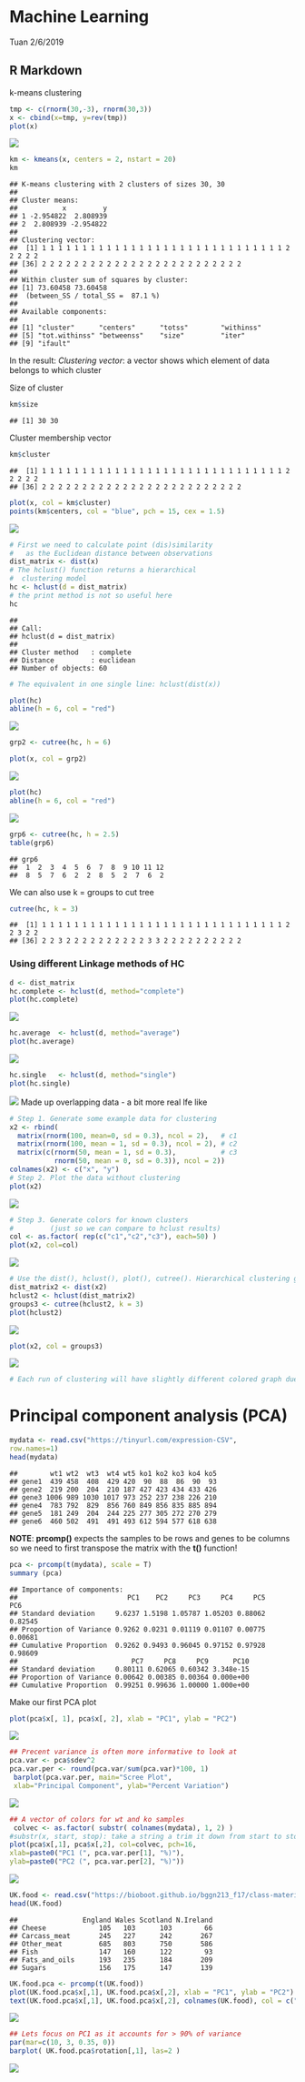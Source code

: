 Machine Learning
================
Tuan
2/6/2019

R Markdown
----------

k-means clustering

``` r
tmp <- c(rnorm(30,-3), rnorm(30,3))
x <- cbind(x=tmp, y=rev(tmp))
plot(x)
```

![](class08_files/figure-markdown_github/unnamed-chunk-1-1.png)

``` r
km <- kmeans(x, centers = 2, nstart = 20)
km
```

    ## K-means clustering with 2 clusters of sizes 30, 30
    ## 
    ## Cluster means:
    ##           x         y
    ## 1 -2.954822  2.808939
    ## 2  2.808939 -2.954822
    ## 
    ## Clustering vector:
    ##  [1] 1 1 1 1 1 1 1 1 1 1 1 1 1 1 1 1 1 1 1 1 1 1 1 1 1 1 1 1 1 1 2 2 2 2 2
    ## [36] 2 2 2 2 2 2 2 2 2 2 2 2 2 2 2 2 2 2 2 2 2 2 2 2 2
    ## 
    ## Within cluster sum of squares by cluster:
    ## [1] 73.60458 73.60458
    ##  (between_SS / total_SS =  87.1 %)
    ## 
    ## Available components:
    ## 
    ## [1] "cluster"      "centers"      "totss"        "withinss"    
    ## [5] "tot.withinss" "betweenss"    "size"         "iter"        
    ## [9] "ifault"

In the result: *Clustering vector*: a vector shows which element of data belongs to which cluster

Size of cluster

``` r
km$size
```

    ## [1] 30 30

Cluster membership vector

``` r
km$cluster
```

    ##  [1] 1 1 1 1 1 1 1 1 1 1 1 1 1 1 1 1 1 1 1 1 1 1 1 1 1 1 1 1 1 1 2 2 2 2 2
    ## [36] 2 2 2 2 2 2 2 2 2 2 2 2 2 2 2 2 2 2 2 2 2 2 2 2 2

``` r
plot(x, col = km$cluster)
points(km$centers, col = "blue", pch = 15, cex = 1.5)
```

![](class08_files/figure-markdown_github/unnamed-chunk-5-1.png)

``` r
# First we need to calculate point (dis)similarity
#   as the Euclidean distance between observations
dist_matrix <- dist(x)
# The hclust() function returns a hierarchical
#  clustering model
hc <- hclust(d = dist_matrix)
# the print method is not so useful here
hc
```

    ## 
    ## Call:
    ## hclust(d = dist_matrix)
    ## 
    ## Cluster method   : complete 
    ## Distance         : euclidean 
    ## Number of objects: 60

``` r
# The equivalent in one single line: hclust(dist(x))
```

``` r
plot(hc)
abline(h = 6, col = "red")
```

![](class08_files/figure-markdown_github/unnamed-chunk-7-1.png)

``` r
grp2 <- cutree(hc, h = 6)
```

``` r
plot(x, col = grp2)
```

![](class08_files/figure-markdown_github/unnamed-chunk-8-1.png)

``` r
plot(hc)
abline(h = 6, col = "red")
```

![](class08_files/figure-markdown_github/unnamed-chunk-9-1.png)

``` r
grp6 <- cutree(hc, h = 2.5)
table(grp6)
```

    ## grp6
    ##  1  2  3  4  5  6  7  8  9 10 11 12 
    ##  8  5  7  6  2  2  8  5  2  7  6  2

We can also use k = groups to cut tree

``` r
cutree(hc, k = 3)
```

    ##  [1] 1 1 1 1 1 1 1 1 1 1 1 1 1 1 1 1 1 1 1 1 1 1 1 1 1 1 1 1 1 1 2 2 3 2 2
    ## [36] 2 2 3 2 2 2 2 2 2 2 2 2 2 3 3 2 2 2 2 2 2 2 2 2 2

### Using different Linkage methods of HC

``` r
d <- dist_matrix
hc.complete <- hclust(d, method="complete")
plot(hc.complete)
```

![](class08_files/figure-markdown_github/unnamed-chunk-11-1.png)

``` r
hc.average  <- hclust(d, method="average")
plot(hc.average)
```

![](class08_files/figure-markdown_github/unnamed-chunk-11-2.png)

``` r
hc.single   <- hclust(d, method="single")
plot(hc.single)
```

![](class08_files/figure-markdown_github/unnamed-chunk-11-3.png) Made up overlapping data - a bit more real lfe like

``` r
# Step 1. Generate some example data for clustering
x2 <- rbind(
  matrix(rnorm(100, mean=0, sd = 0.3), ncol = 2),   # c1
  matrix(rnorm(100, mean = 1, sd = 0.3), ncol = 2), # c2
  matrix(c(rnorm(50, mean = 1, sd = 0.3),           # c3
           rnorm(50, mean = 0, sd = 0.3)), ncol = 2))
colnames(x2) <- c("x", "y")
# Step 2. Plot the data without clustering
plot(x2)
```

![](class08_files/figure-markdown_github/unnamed-chunk-12-1.png)

``` r
# Step 3. Generate colors for known clusters
#         (just so we can compare to hclust results)
col <- as.factor( rep(c("c1","c2","c3"), each=50) )
plot(x2, col=col)
```

![](class08_files/figure-markdown_github/unnamed-chunk-12-2.png)

``` r
# Use the dist(), hclust(), plot(), cutree(). Hierarchical clustering goes through 3 main steps: distance matrix, hclust, and plot.
dist_matrix2 <- dist(x2)
hclust2 <- hclust(dist_matrix2)
groups3 <- cutree(hclust2, k = 3)
plot(hclust2)
```

![](class08_files/figure-markdown_github/unnamed-chunk-12-3.png)

``` r
plot(x2, col = groups3)
```

![](class08_files/figure-markdown_github/unnamed-chunk-12-4.png)

``` r
# Each run of clustering will have slightly different colored graph due to random assignment at the beginning of the algorithm.
```

Principal component analysis (PCA)
==================================

``` r
mydata <- read.csv("https://tinyurl.com/expression-CSV",
row.names=1)
head(mydata)
```

    ##        wt1 wt2  wt3  wt4 wt5 ko1 ko2 ko3 ko4 ko5
    ## gene1  439 458  408  429 420  90  88  86  90  93
    ## gene2  219 200  204  210 187 427 423 434 433 426
    ## gene3 1006 989 1030 1017 973 252 237 238 226 210
    ## gene4  783 792  829  856 760 849 856 835 885 894
    ## gene5  181 249  204  244 225 277 305 272 270 279
    ## gene6  460 502  491  491 493 612 594 577 618 638

**NOTE**: **prcomp()** expects the samples to be rows and genes to be columns so we need to first transpose the matrix with the **t()** function!

``` r
pca <- prcomp(t(mydata), scale = T)
summary (pca)
```

    ## Importance of components:
    ##                           PC1    PC2     PC3     PC4     PC5     PC6
    ## Standard deviation     9.6237 1.5198 1.05787 1.05203 0.88062 0.82545
    ## Proportion of Variance 0.9262 0.0231 0.01119 0.01107 0.00775 0.00681
    ## Cumulative Proportion  0.9262 0.9493 0.96045 0.97152 0.97928 0.98609
    ##                            PC7     PC8     PC9      PC10
    ## Standard deviation     0.80111 0.62065 0.60342 3.348e-15
    ## Proportion of Variance 0.00642 0.00385 0.00364 0.000e+00
    ## Cumulative Proportion  0.99251 0.99636 1.00000 1.000e+00

Make our first PCA plot

``` r
plot(pca$x[, 1], pca$x[, 2], xlab = "PC1", ylab = "PC2")
```

![](class08_files/figure-markdown_github/unnamed-chunk-15-1.png)

``` r
## Precent variance is often more informative to look at
pca.var <- pca$sdev^2
pca.var.per <- round(pca.var/sum(pca.var)*100, 1)
 barplot(pca.var.per, main="Scree Plot",
 xlab="Principal Component", ylab="Percent Variation")
```

![](class08_files/figure-markdown_github/unnamed-chunk-16-1.png)

``` r
## A vector of colors for wt and ko samples
 colvec <- as.factor( substr( colnames(mydata), 1, 2) )
#substr(x, start, stop): take a string a trim it down from start to stop
plot(pca$x[,1], pca$x[,2], col=colvec, pch=16,
xlab=paste0("PC1 (", pca.var.per[1], "%)"),
ylab=paste0("PC2 (", pca.var.per[2], "%)"))
```

![](class08_files/figure-markdown_github/unnamed-chunk-17-1.png)

``` r
UK.food <- read.csv("https://bioboot.github.io/bggn213_f17/class-material/UK_foods.csv", row.names = 1)
head(UK.food)
```

    ##                England Wales Scotland N.Ireland
    ## Cheese             105   103      103        66
    ## Carcass_meat       245   227      242       267
    ## Other_meat         685   803      750       586
    ## Fish               147   160      122        93
    ## Fats_and_oils      193   235      184       209
    ## Sugars             156   175      147       139

``` r
UK.food.pca <- prcomp(t(UK.food))
plot(UK.food.pca$x[,1], UK.food.pca$x[,2], xlab = "PC1", ylab = "PC2")
text(UK.food.pca$x[,1], UK.food.pca$x[,2], colnames(UK.food), col = c("orange", "red", "blue", "dark green"))
```

![](class08_files/figure-markdown_github/unnamed-chunk-18-1.png)

``` r
## Lets focus on PC1 as it accounts for > 90% of variance 
par(mar=c(10, 3, 0.35, 0))
barplot( UK.food.pca$rotation[,1], las=2 )
```

![](class08_files/figure-markdown_github/unnamed-chunk-19-1.png)
